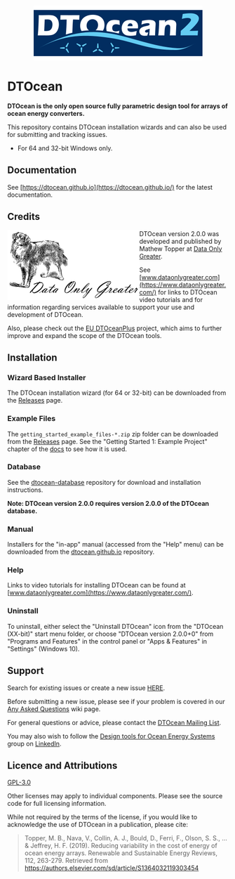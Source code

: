 <p align="center">
  <img width="385" height="125" src="https://github.com/DTOcean/dtocean-app/raw/master/designer/logos/dtocean2plus._padded.png">
</p>

# DTOcean

**DTOcean is the only open source fully parametric design tool for arrays of 
ocean energy converters.**

This repository contains DTOcean installation wizards and can also be
used for submitting and tracking issues.

 * For 64 and 32-bit Windows only.

## Documentation

See [https://dtocean.github.io](https://dtocean.github.io/) for the latest
documentation.

## Credits

<img align="left" width="301" height="159" src="https://github.com/DTOcean/dtocean-app/raw/master/designer/logos/dog_logo_wide_300.png">

DTOcean version 2.0.0 was developed and published by Mathew Topper at [Data
Only Greater](https://www.dataonlygreater.com/).

See [www.dataonlygreater.com](https://www.dataonlygreater.com/) for links
to DTOcean video tutorials and for information regarding services available
to support your use and development of DTOcean.

Also, please check out the [EU DTOceanPlus](
https://www.dtoceanplus.eu) project, which aims to further improve and expand
the scope of the DTOcean tools.

## Installation

### Wizard Based Installer

The DTOcean installation wizard (for 64 or 32-bit) can be downloaded from the 
[Releases](https://github.com/DTOcean/dtocean/releases) page.

### Example Files

The `getting_started_example_files-*.zip` zip folder can be downloaded from the 
[Releases](https://github.com/DTOcean/dtocean/releases) page. See the "Getting 
Started 1: Example Project" chapter of the [docs](https://dtocean.github.io/) 
to see how it is used.

### Database

See the [dtocean-database](https://github.com/DTOcean/dtocean-database)
repository for download and installation instructions.

**Note: DTOcean version 2.0.0 requires version 2.0.0 of the DTOcean database.**

### Manual

Installers for the "in-app" manual (accessed from the "Help" menu) can be
downloaded from the [dtocean.github.io](
https://github.com/DTOcean/dtocean.github.io) repository.

### Help

Links to video tutorials for installing DTOcean can be found at 
[www.dataonlygreater.com](https://www.dataonlygreater.com/).

### Uninstall

To uninstall, either select the "Uninstall DTOcean" icon from the "DTOcean 
(XX-bit)" start menu folder, or choose "DTOcean version 2.0.0+0" from "Programs 
and Features" in the control panel or "Apps & Features" in "Settings" (Windows 
10).

## Support

Search for existing issues or create a new issue [HERE](
https://github.com/DTOcean/dtocean/issues).

Before submitting a new issue, please see if your problem is covered in our
[Any Asked Questions](
https://github.com/DTOcean/dtocean/wiki/Any-Asked-Questions) wiki page.

For general questions or advice, please contact the [DTOcean Mailing List](
https://groups.google.com/d/forum/dtocean).

You may also wish to follow the [Design tools for Ocean Energy Systems](
https://www.linkedin.com/groups/8612014/) group on [LinkedIn](
https://www.linkedin.com).

## Licence and Attributions

[GPL-3.0](https://choosealicense.com/licenses/gpl-3.0/)

Other licenses may apply to individual components. Please see the source code
for full licensing information.

While not required by the terms of the license, if you would like to 
acknowledge the use of DTOcean in a publication, please cite:

> Topper, M. B., Nava, V., Collin, A. J., Bould, D., Ferri, F., Olson, S. S., 
> ... & Jeffrey, H. F. (2019). Reducing variability in the cost of energy of
> ocean energy arrays. Renewable and Sustainable Energy Reviews, 112, 263-279.
> Retrieved from https://authors.elsevier.com/sd/article/S1364032119303454
